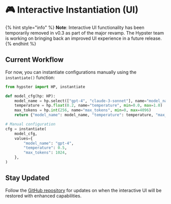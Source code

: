 # 🎮 Interactive Instantiation (UI)

{% hint style="info" %}
**Note**: Interactive UI functionality has been temporarily removed in v0.3 as part of the major revamp. The Hypster team is working on bringing back an improved UI experience in a future release.
{% endhint %}

## Current Workflow

For now, you can instantiate configurations manually using the `instantiate()` function:

```python
from hypster import HP, instantiate

def model_cfg(hp: HP):
    model_name = hp.select(["gpt-4", "claude-3-sonnet"], name="model_name")
    temperature = hp.float(0.2, name="temperature", min=0.0, max=1.0)
    max_tokens = hp.int(256, name="max_tokens", min=0, max=4096)
    return {"model_name": model_name, "temperature": temperature, "max_tokens": max_tokens}

# Manual configuration
cfg = instantiate(
    model_cfg,
    values={
        "model_name": "gpt-4",
        "temperature": 0.5,
        "max_tokens": 1024,
    },
)
```

## Stay Updated

Follow the [GitHub repository](https://github.com/gilad-rubin/hypster) for updates on when the interactive UI will be restored with enhanced capabilities.
